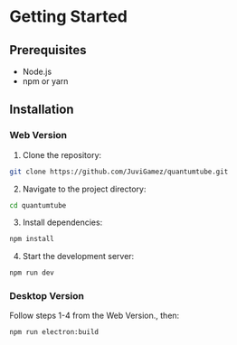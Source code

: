# Getting Started

## Prerequisites

- Node.js 
- npm or yarn

## Installation

### Web Version

1. Clone the repository:
```bash
git clone https://github.com/JuviGamez/quantumtube.git
```
2. Navigate to the project directory:
```bash
cd quantumtube
```
3. Install dependencies:
```bash
npm install
```
4. Start the development server:
```bash
npm run dev
```

### Desktop Version

Follow steps 1-4 from the Web Version., then:
```bash
npm run electron:build
```

